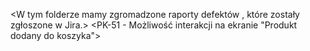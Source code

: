 <W tym folderze mamy zgromadzone raporty defektów , które zostały zgłoszone w Jira.>
<PK-51 - Możliwość interakcji na ekranie "Produkt dodany do koszyka">
